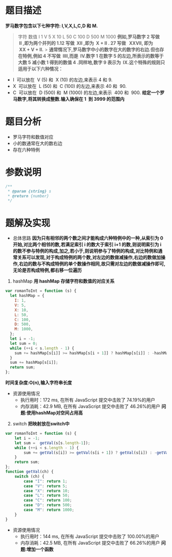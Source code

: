 # 题目描述

**罗马数字包含以下七种字符: I,V,X,L,C,D 和 M.**

> 字符 数值
> I 1
> V 5
> X 10
> L 50
> C 100
> D 500
> M 1000
**例如,罗马数字 2 写做  II ,即为两个并列的 1.12 写做  XII ,即为  X + II . 27 写做   XXVII, 即为  XX + V + II.** > **通常情况下,罗马数字中小的数字在大的数字的右边.但也存在特例,例如 4 不写做  IIII,而是  IV.数字 1 在数字 5 的左边,所表示的数等于大数 5 减小数 1 得到的数值 4 .同样地,数字 9 表示为  IX.这个特殊的规则只适用于以下六种情况：**

- I  可以放在  V (5) 和  X (10) 的左边,来表示 4 和 9.
- X  可以放在  L (50) 和  C (100) 的左边,来表示 40 和  90.
- C  可以放在  D (500) 和  M (1000) 的左边,来表示  400 和  900.
  **给定一个罗马数字,将其转换成整数.输入确保在 1  到 3999 的范围内**

# 题目分析

- 罗马字符和数值对应
- 小的数通常在大的数右边
- 存在六种特例

# 参数说明
```js
/**
 * @param {string} s
 * @return {number}
 */
 ```

# 题解及实现

- 总体思路
  **因为只有相邻的两个数之间才能构成六种特例中的一种,从索引为 0 开始,对比两个相邻的数,若满足索引 i 的数大于索引 i+1 的数,则说明索引为 i 的数不参与特例的构成,加之,若小于,则说明参与了特例的构成,对比特例和通常关系可以发现,对于构成特例的两个数,对左边的数做减操作,右边的数做加操作,右边的数与不构成特例的单个数操作相同,故只需对左边的数做减操作即可,无论是否构成特例,都右移一位遍历**

1. hashMap
   **用 hashMap 存储字符和数值的对应关系**

```js
var romanToInt = function (s) {
  let hashMap = {
    I: 1,
    V: 5,
    X: 10,
    L: 50,
    C: 100,
    D: 500,
    M: 1000,
  };
  let i = -1;
  let sum = 0;
  while (++i < s.length - 1) {
    sum += hashMap[s[i]] >= hashMap[s[i + 1]] ? hashMap[s[i]] : -hashMap[s[i]];
  }
  sum += hashMap[s[i]];
  return sum;
};
```

**时间复杂度:O(n),输入字符串长度**

- 资源使用情况
  - 执行用时：172 ms, 在所有 JavaScript 提交中击败了 74.19%的用户
  - 内存消耗：42.9 MB, 在所有 JavaScript 提交中击败了 46.26%的用户
  **问题:使用hashMap对空间占用高**

2. switch
   **把映射放在switch中**
```js
var romanToInt = function (s) {
    let i = -1;
    let sum =  getVal(s[s.length-1]);
    while (++i < s.length - 1) {
        sum += getVal(s[i]) >= getVal(s[i + 1]) ? getVal(s[i]) : -getVal(s[i]);
    }
    return sum;
};
function getVal(ch) {
    switch (ch) {
        case "I": return 1;
        case "V": return 5;
        case "X": return 10;
        case "L": return 50;
        case "C": return 100;
        case "D": return 500;
        case "M": return 1000;
    }
}
```
- 资源使用情况
  - 执行用时：144 ms, 在所有 JavaScript 提交中击败了 100.00%的用户
  - 内存消耗：42.5 MB, 在所有 JavaScript 提交中击败了 66.26%的用户
  **问题:增加一个函数**
